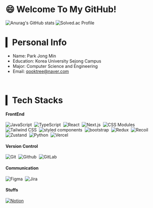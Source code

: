 # 😄 Welcome To My GitHub!
![Anurag's GitHub stats](https://github-readme-stats-sand-six-91.vercel.app/api?username=qooktree1&show_icons=true&count_private=true&line_height=24&theme=dracula&hide=stars)
![Solved.ac Profile](http://mazassumnida.wtf/api/v2/generate_badge?boj=qooktree)
</br>

# ▎Personal Info
- Name: Park Jong Min
- Education: Korea University Sejong Campus
- Major: Computer Science and Engineering
- Email: qooktree@naver.com
 
</br>

# ▎Tech Stacks
#### FrontEnd
<img alt="JavaScript" src ="https://img.shields.io/badge/JavaScript-404143.svg?&style=for-the-badge&logo=javascript&logoColor=yellow"/>&nbsp;
<img alt="TypeScript" src ="https://img.shields.io/badge/TypeScript-3776AB.svg?&style=for-the-badge&logo=typescript&logoColor=white"/>&nbsp;
<img alt="React" src ="https://img.shields.io/badge/React-61DAFB.svg?&style=for-the-badge&logo=react&logoColor=white"/>&nbsp;
<img alt="Next.js" src ="https://img.shields.io/badge/Next.js-000000.svg?&style=for-the-badge&logo=Next.js&logoColor=white"/>&nbsp;
<img alt="CSS Modules" src ="https://img.shields.io/badge/cssmodules-white.svg?&style=for-the-badge&logo=css-modules&logoColor=black"/>&nbsp;
<img alt="Tailwind CSS" src ="https://img.shields.io/badge/tailwindcss-0EA5E9.svg?&style=for-the-badge&logo=tailwindCSS&logoColor=white"/>&nbsp;
<img alt="styled components" src ="https://img.shields.io/badge/styled components-DB7093.svg?&style=for-the-badge&logo=styledcomponents&logoColor=white"/>&nbsp;
<img alt="bootstrap" src ="https://img.shields.io/badge/bootstrap-712CF9.svg?&style=for-the-badge&logo=bootstrap&logoColor=white"/>&nbsp;
<img alt="Redux" src ="https://img.shields.io/badge/Redux-845cc3.svg?&style=for-the-badge&logo=redux&logoColor=white"/>&nbsp;
<img alt="Recoil" src ="https://img.shields.io/badge/Recoil-3578E5.svg?&style=for-the-badge&logo=recoil&logoColor=white"/>&nbsp;
<img alt="Zustand" src ="https://img.shields.io/badge/Zustand-252b37.svg?&style=for-the-badge&logo=zustand&logoColor=white"/>&nbsp;
<img alt="Python" src ="https://img.shields.io/badge/Python-3776AB.svg?&style=for-the-badge&logo=python&logoColor=white"/>&nbsp;
<img alt="Vercel" src ="https://img.shields.io/badge/Vercel-black.svg?&style=for-the-badge&logo=Vercel&logoColor=white"/>

#### Version Control
<img alt="Git" src ="https://img.shields.io/badge/Git-f05032.svg?&style=for-the-badge&logo=git&logoColor=white"/>&nbsp;
<img alt="Github" src ="https://img.shields.io/badge/GitHub-181717.svg?&style=for-the-badge&logo=github&logoColor=white"/>&nbsp;
<img alt="GitLab" src ="https://img.shields.io/badge/GitLab-f05032.svg?&style=for-the-badge&logo=gitlab&logoColor=white"/>&nbsp;

#### Communication
<img alt="Figma" src ="https://img.shields.io/badge/Figma-f05032.svg?&style=for-the-badge&logo=figma&logoColor=white"/>&nbsp;
<img alt="Jira" src ="https://img.shields.io/badge/Jira-f05032.svg?&style=for-the-badge&logo=jira&logoColor=white"/>&nbsp;

#### Stuffs
<a href="https://www.notion.so/011f1d99aca24b17bbf0e33690820d7d?v=b6c6a8c2cc65471084d7d2d237c207dc">
 <img alt="Notion" src ="https://img.shields.io/badge/Notion-000000.svg?&style=for-the-badge&logo=notion&logoColor=white"/>
</a> 

<!--
- 🔭 I’m currently working on ..
- 🌱 I’m currently learning ...
- 
- 💬 Ask me about ...
- 📫 How to reach me: ...
- 😄 Pronouns: ...
- ⚡ Fun fact: ...
-->
